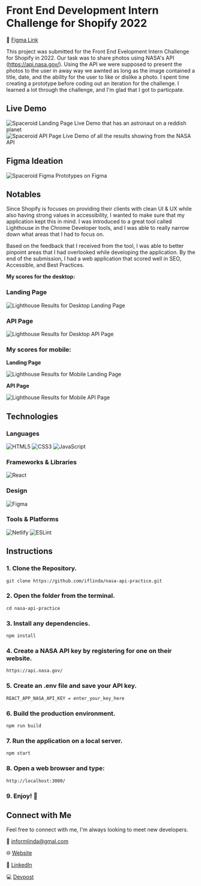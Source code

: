 # Front End Development Intern Challenge for Shopify 2022
🎨 [Figma Link](https://www.figma.com/file/5whvoEmtXZCiNrVxA8pkcS/Shopify-Front-End-Developer-Intern-Challenge?node-id=0%3A1)

This project was submitted for the Front End Evelopment Intern Challenge for Shopify in 2022. Our task was to share photos using NASA's API (https://api.nasa.gov/). Using the API we were supposed to present the photos to the user in away way we awnted as long as the image contained a title, date, and the ability for the user to like or dislike a photo. I spent time creating a prototype before coding out an iteration for the challenge. I learned a lot through the challenge, and I'm glad that I got to particpate.

## Live Demo
![Spaceroid Landing Page Live Demo that has an astronaut on a reddish planet](https://user-images.githubusercontent.com/68607795/150509033-b619bc54-c351-44f2-9ebb-b120fde37237.png)
![Spaceroid API Page Live Demo of all the results showing from the NASA API](https://user-images.githubusercontent.com/68607795/150320468-8106fbf8-0ac7-4b25-a396-acc399388eed.png)


## Figma Ideation
![Spaceroid Figma Prototypes on Figma](https://user-images.githubusercontent.com/68607795/150318292-cc30498c-bdfb-46bf-8313-253503fd0ba6.png)

## Notables

Since Shopify is focuses on providing their clients with clean UI & UX while also having strong values in accessibility, I wanted to make sure that my application kept this in mind. I was introduced to a great tool called Lighthouse in the Chrome Developer tools, and I was able to really narrow down what areas that I had to focus on.

Based on the feedback that I received from the tool, I was able to better pinpoint areas that I had overlooked while developing the application. By the end of the submission, I had a web application that scored well in SEO, Accessible, and Best Practices.

**My scores for the desktop:**

### Landing Page

![Lighthouse Results for Desktop Landing Page](https://user-images.githubusercontent.com/68607795/150319384-1dcc00d8-fe2a-4322-b540-34fe25281c35.png)

### API Page

![Lighthouse Results for Desktop API Page](https://user-images.githubusercontent.com/68607795/150319492-cfaeb2c7-0f64-4e64-b702-f6e50bd042b1.png)

### My scores for mobile:

**Landing Page**

![Lighthouse Results for Mobile Landing Page ](https://user-images.githubusercontent.com/68607795/150320997-88c3685f-c7ee-43bf-911d-3c2de47605c8.png)

**API Page**

![Lighthouse Results for Mobile API Page](https://user-images.githubusercontent.com/68607795/150321551-c85344af-bf1b-48f1-abc9-5f738becd03c.png)


## Technologies

### Languages
![HTML5](https://img.shields.io/badge/html5-%23E34F26.svg?style=for-the-badge&logo=html5&logoColor=white)
![CSS3](https://img.shields.io/badge/css3-%231572B6.svg?style=for-the-badge&logo=css3&logoColor=white)
![JavaScript](https://img.shields.io/badge/javascript-%23323330.svg?style=for-the-badge&logo=javascript&logoColor=%23F7DF1E)

### Frameworks & Libraries
![React](https://img.shields.io/badge/react-%2320232a.svg?style=for-the-badge&logo=react&logoColor=%2361DAFB)

### Design
![Figma](https://img.shields.io/badge/figma-%23F24E1E.svg?style=for-the-badge&logo=figma&logoColor=white)


### Tools & Platforms
![Netlify](https://img.shields.io/badge/netlify-%23000000.svg?style=for-the-badge&logo=netlify&logoColor=#00C7B7)
![ESLint](https://img.shields.io/badge/ESLint-4B3263?style=for-the-badge&logo=eslint&logoColor=white)


## Instructions

### 1. Clone the Repository.
```
git clone https://github.com/iflinda/nasa-api-practice.git
```

### 2. Open the folder from the terminal.
```
cd nasa-api-practice
```

### 3.  Install any dependencies.
```
npm install
```

### 4. Create a NASA API key by registering for one on their website.
```
https://api.nasa.gov/
```

### 5. Create an .env file and save your API key.
```
REACT_APP_NASA_API_KEY = enter_your_key_here
```

### 6. Build the production environment.
```
npm run build
```

### 7. Run the application on a local server.
```
npm start
```

### 8. Open a web browser and type: 
```
http://localhost:3000/
```

### 9. Enjoy! 🎉

## Connect with Me

Feel free to connect with me, I'm always looking to meet new developers.

📧 [informlinda@gmal.com](mailto:informlinda@gmail.com)

🌐 [Website](https://www.lindaful.com)

💼 [LinkedIn](https://www.linkedin.com/in/iflinda)

💻 [Devpost](https://devpost.com/iflinda)
